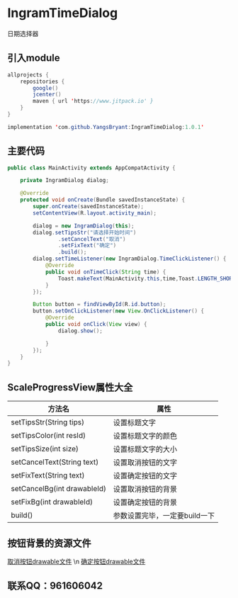 # IngramTimeDialog
日期选择器

## 引入module
```java
allprojects {
    repositories {
        google()
        jcenter()
        maven { url 'https://www.jitpack.io' }
    }
}
```

```java
implementation 'com.github.YangsBryant:IngramTimeDialog:1.0.1'
```

## 主要代码
```java
public class MainActivity extends AppCompatActivity {

    private IngramDialog dialog;

    @Override
    protected void onCreate(Bundle savedInstanceState) {
        super.onCreate(savedInstanceState);
        setContentView(R.layout.activity_main);

        dialog = new IngramDialog(this);
        dialog.setTipsStr("请选择开始时间")
                .setCancelText("取消")
                .setFixText("确定")
                .build();
        dialog.setTimeListener(new IngramDialog.TimeClickListener() {
            @Override
            public void onTimeClick(String time) {
                Toast.makeText(MainActivity.this,time,Toast.LENGTH_SHORT).show();
            }
        });

        Button button = findViewById(R.id.button);
        button.setOnClickListener(new View.OnClickListener() {
            @Override
            public void onClick(View view) {
                dialog.show();

            }
        });
    }
}
```
## ScaleProgressView属性大全
方法名 | 属性
--------- | -------------
setTipsStr(String tips) | 设置标题文字
setTipsColor(int resId) | 设置标题文字的颜色
setTipsSize(int size) | 设置标题文字的大小
setCancelText(String text) | 设置取消按钮的文字
setFixText(String text) | 设置确定按钮的文字
setCancelBg(int drawableId) | 设置取消按钮的背景
setFixBg(int drawableId) | 设置确定按钮的背景
build() | 参数设置完毕，一定要build一下

## 按钮背景的资源文件
[取消按钮drawable文件](https://github.com/YangsBryant/IngramTimeDialog/blob/master/ingramselectdialoglibrary/src/main/res/drawable/dialog_bt01.xml) \n
[确定按钮drawable文件](https://github.com/YangsBryant/IngramTimeDialog/blob/master/ingramselectdialoglibrary/src/main/res/drawable/dialog_bt02.xml)

## 联系QQ：961606042
